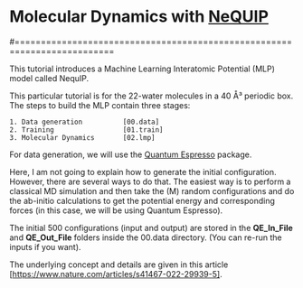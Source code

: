 # Molecular Dynamics with [NeQUIP](https://github.com/mir-group/nequip)
#=========================================================================

This tutorial introduces a Machine Learning Interatomic Potential (MLP) model called NequIP.

This particular tutorial is for the 22-water molecules in a 40 Å³ periodic box. The steps to build the MLP contain three stages:

    1. Data generation          [00.data]
    2. Training                 [01.train]
    3. Molecular Dynamics       [02.lmp]

For data generation, we will use the [Quantum Espresso](https://www.quantum-espresso.org/) package.

Here, I am not going to explain how to generate the initial configuration. However, there are several ways to do that. The easiest way is to perform a classical MD simulation and then take the (M) random configurations and do the ab-initio calculations to get the potential energy and corresponding forces (in this case, we will be using Quantum Espresso).

The initial 500 configurations (input and output) are stored in the **QE_In_File** and **QE_Out_File** folders inside the 00.data directory. (You can re-run the inputs if you want).

The underlying concept and details are given in this article [https://www.nature.com/articles/s41467-022-29939-5].
